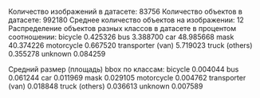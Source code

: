 Количество изображений в датасете: 83756
Количество объектов в датасете: 992180
Среднее количество объектов на изображении: 12
Распределение объектов разных классов в датасете в процентом соотношении:
bicycle	0.425326
bus	3.388700
car	48.985668
mask	40.374226
motorcycle	0.667520
transporter (van)	5.719023
truck (others)	0.355278
unknown	0.084259

Средний размер (площадь) bbox по классам:
bicycle	0.004044
bus	0.061244
car	0.011969
mask	0.029105
motorcycle	0.004762
transporter (van)	0.018848
truck (others)	0.036613
unknown	0.007589
